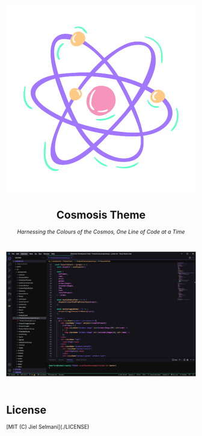 <p align="center">
    <img src="./assets/Cosmosis-Logo.png">
</p>
<h1 align="center">Cosmosis Theme</h1>
<p align="center"><em>Harnessing the Colours of the Cosmos, One Line of Code at a Time</em></p>
<br />
<p align="center">
    <img src="./assets/theme-preview.png">
</p>
<br />
<h1>License</h1>
[MIT (C) Jiel Selmani](./LICENSE)